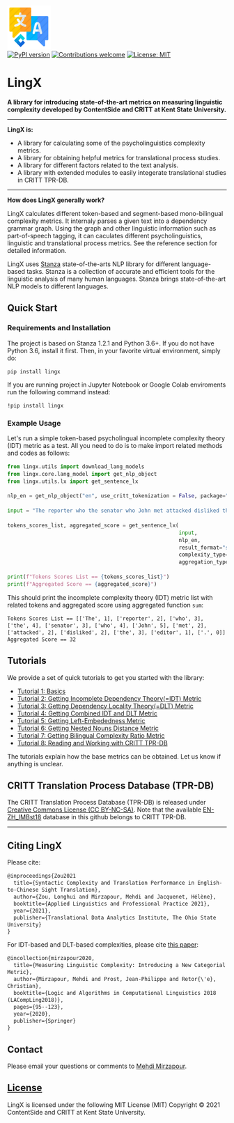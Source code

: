 ![LingX](https://github.com/ContentSide/lingx/blob/master/resources/emblem/lingx.png)  
[![PyPI version](https://badge.fury.io/py/lingx.svg)](https://badge.fury.io/py/lingx)
[![Contributions welcome](https://img.shields.io/badge/contributions-welcome-brightgreen.svg)](CONTRIBUTING.md)
[![License: MIT](https://img.shields.io/badge/License-MIT-brightgreen.svg)](https://opensource.org/licenses/MIT)
# LingX

**A library for introducing state-of-the-art metrics on measuring linguistic complexity developed by ContentSide and CRITT at Kent State University.**

---

**LingX is:**  

- A library for calculating some of the psycholinguistics complexity metrics.  
- A library for obtaining helpful metrics for translational process studies.  
- A library for different factors related to the text analysis.  
- A library with extended modules to easily integerate translational studies in CRITT TPR-DB.  

---

**How does LingX generally work?**

LingX calculates different token-based and segment-based mono-bilingual complexity metrics. It internaly parses a given text into a dependency grammar graph. Using the graph and other linguistic information such as part-of-speech tagging, it can caculates different psycholinguistics, linguistic and translational process metrics. See the reference section for detailed information.  

LingX uses [Stanza](https://stanfordnlp.github.io/stanza/) state-of-the-arts NLP library for different language-based tasks. Stanza is a collection of accurate and efficient tools for the linguistic analysis of many human languages. Stanza brings state-of-the-art NLP models to different languages.

## Quick Start

### Requirements and Installation

The project is based on Stanza 1.2.1 and Python 3.6+. If you do not have Python 3.6, install it first. Then, in your favorite virtual environment, simply do:

```
pip install lingx
```
If you are running project in Jupyter Notebook or Google Colab enviroments run the following command instead:  
```
!pip install lingx
```

### Example Usage

Let's run a simple token-based psycholingual incomplete complexity theory (IDT) metric as a test. All you need to do is to make import related methods and codes as follows:

```python
from lingx.utils import download_lang_models
from lingx.core.lang_model import get_nlp_object
from lingx.utils.lx import get_sentence_lx

nlp_en = get_nlp_object("en", use_critt_tokenization = False, package="partut")

input = "The reporter who the senator who John met attacked disliked the editor."

tokens_scores_list, aggregated_score = get_sentence_lx(
                                                       input,
                                                       nlp_en,
                                                       result_format="segment",
                                                       complexity_type="idt", 
                                                       aggregation_type="sum")

print(f"Tokens Scores List == {tokens_scores_list}")
print(f"Aggregated Score == {aggregated_score}")

```
This should print the incomplete complexity theory (IDT) metric list with related tokens and aggregated score using aggregated function `sum`:

```console
Tokens Scores List == [['The', 1], ['reporter', 2], ['who', 3], ['the', 4], ['senator', 3], ['who', 4], ['John', 5], ['met', 2], ['attacked', 2], ['disliked', 2], ['the', 3], ['editor', 1], ['.', 0]]
Aggregated Score == 32
```

## Tutorials

We provide a set of quick tutorials to get you started with the library:

* [Tutorial 1: Basics](resources/docs/TUTORIAL_1_BASICS.md)
* [Tutorial 2: Getting Incomplete Dependency Theory(=IDT) Metric](resources/docs/TUTORIAL_2_IDT.md)
* [Tutorial 3: Getting Dependency Locality Theory(=DLT) Metric](resources/docs/TUTORIAL_3_DLT.md)
* [Tutorial 4: Getting Combined IDT and DLT Metric](resources/docs/TUTORIAL_4_IDT_DLT.md)
* [Tutorial 5: Getting Left-Embededness Metric](resources/docs/TUTORIAL_5_LE.md)
* [Tutorial 6: Getting Nested Nouns Distance Metric](resources/docs/TUTORIAL_6_NND.md)
* [Tutorial 7: Getting Bilingual Complexity Ratio Metric](resources/docs/TUTORIAL_7_BCR.md)
* [Tutorial 8: Reading and Working with CRITT TPR-DB](resources/docs/TUTORIAL_8_CRITT.md)

The tutorials explain how the base metrics can be obtained. Let us know if anything is unclear.

## CRITT Translation Process Database (TPR-DB)
The CRITT Translation Process Database (TPR-DB) is released under [Creative Commons License (CC BY-NC-SA)](https://sites.google.com/site/centretranslationinnovation/tpr-db/license?authuser=0). Note that the available [EN-ZH_IMBst18](https://github.com/ContentSide/lingx/tree/master/resources/TPRDB/EN-ZH_IMBst18) database in this github belongs to CRITT TPR-DB.  

---

## Citing LingX

Please cite:

```
@inproceedings{Zou2021
  title={Syntactic Complexity and Translation Performance in English-to-Chinese Sight Translation},
  author={Zou, Longhui and Mirzapour, Mehdi and Jacquenet, Hélène},
  booktitle={Applied Linguistics and Professional Practice 2021},
  year={2021},
  publisher={Translational Data Analytics Institute, The Ohio State University}
}
```

For IDT-based and DLT-based complexities, please cite [this paper](https://hal.archives-ouvertes.fr/hal-02146506/document):

```
@incollection{mirzapour2020,
  title={Measuring Linguistic Complexity: Introducing a New Categorial Metric},
  author={Mirzapour, Mehdi and Prost, Jean-Philippe and Retor{\'e}, Christian},
  booktitle={Logic and Algorithms in Computational Linguistics 2018 (LACompLing2018)},
  pages={95--123},
  year={2020},
  publisher={Springer}
}
```

## Contact

Please email your questions or comments to [Mehdi Mirzapour](https://sites.google.com/view/mehdimirzapour/contact).

## [License](/LICENSE)

LingX is licensed under the following MIT License (MIT) Copyright © 2021 ContentSide and CRITT at Kent State University.
